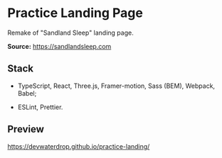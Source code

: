 # Practice Landing Page

Remake of "Sandland Sleep" landing page.

**Source:** https://sandlandsleep.com

## Stack

- TypeScript, React, Three.js, Framer-motion, Sass (BEM), Webpack, Babel;

- ESLint, Prettier.

## Preview

https://devwaterdrop.github.io/practice-landing/
